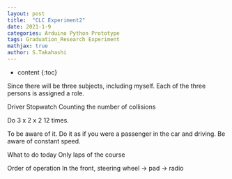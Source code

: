 ```yaml
---
layout: post
title:  "CLC Experiment2"
date: 2021-1-9
categories: Arduino Python Prototype
tags: Graduation_Research Experiment
mathjax: true
author: S.Takahashi
---
```


* content
{:toc}


Since there will be three subjects, including myself.
Each of the three persons is assigned a role.

Driver
Stopwatch
Counting the number of collisions

Do 3 x 2 x 2 12 times.

To be aware of it.
Do it as if you were a passenger in the car and driving.
Be aware of constant speed.

What to do today
Only laps of the course

Order of operation
In the front, steering wheel → pad → radio